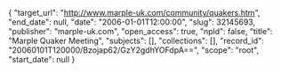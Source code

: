 {
  "target_url": "http://www.marple-uk.com/community/quakers.htm", 
  "end_date": null, 
  "date": "2006-01-01T12:00:00", 
  "slug": 32145693, 
  "publisher": "marple-uk.com", 
  "open_access": true, 
  "npld": false, 
  "title": "Marple Quaker Meeting", 
  "subjects": [], 
  "collections": [], 
  "record_id": "20060101T120000/Bzojap62/GzY2gdhYOFdpA==", 
  "scope": "root", 
  "start_date": null
}

